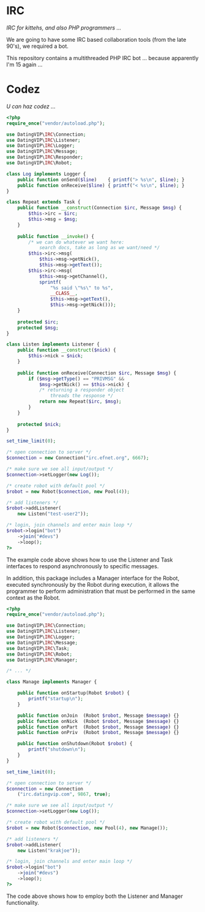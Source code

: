 IRC
===
*IRC for kittehs, and also PHP programmers ...*

We are going to have some IRC based collaboration tools (from the late 90's), we required a bot.

This repository contains a multithreaded PHP IRC bot ... because apparently I'm 15 again ...

Codez
=====
*U can haz codez ...*

```php
<?php
require_once("vendor/autoload.php");

use DatingVIP\IRC\Connection;
use DatingVIP\IRC\Listener;
use DatingVIP\IRC\Logger;
use DatingVIP\IRC\Message;
use DatingVIP\IRC\Responder;
use DatingVIP\IRC\Robot;

class Log implements Logger {
	public function onSend($line)    { printf("> %s\n", $line); }
	public function onReceive($line) { printf("< %s\n", $line); }
}

class Repeat extends Task {
	public function __construct(Connection $irc, Message $msg) {
		$this->irc = $irc;
		$this->msg = $msg;
	}
	
	public function __invoke() {
		/* we can do whatever we want here: 
			search docs, take as long as we want/need */
		$this->irc->msg(
			$this->msg->getNick(),
			$this->msg->getText());
		$this->irc->msg(
			$this->msg->getChannel(),
			sprintf(
				"%s said \"%s\" to %s",
				__CLASS__,
				$this->msg->getText(),
				$this->msg->getNick()));
	}
	
	protected $irc;
	protected $msg;
}

class Listen implements Listener {
	public function __construct($nick) {
		$this->nick = $nick;
	}
	
	public function onReceive(Connection $irc, Message $msg) {
		if ($msg->getType() == "PRIVMSG" &&
			$msg->getNick() == $this->nick) {
			/* returning a responder object 
				threads the response */
			return new Repeat($irc, $msg);
		}
	}
	
	protected $nick;
}

set_time_limit(0);

/* open connection to server */
$connection = new Connection("irc.efnet.org", 6667);

/* make sure we see all input/output */
$connection->setLogger(new Log());

/* create robot with default pool */
$robot = new Robot($connection, new Pool(4));

/* add listeners */
$robot->addListener(
	new Listen("test-user2"));

/* login, join channels and enter main loop */
$robot->login("bot")
	->join("#devs")
	->loop();
?>
```

The example code above shows how to use the Listener and Task interfaces to respond asynchronously to specific messages.

In addition, this package includes a Manager interface for the Robot, executed synchronously by the Robot during execution, it allows the programmer to perform
administration that must be performed in the same context as the Robot.

```php
<?php
require_once("vendor/autoload.php");

use DatingVIP\IRC\Connection;
use DatingVIP\IRC\Listener;
use DatingVIP\IRC\Logger;
use DatingVIP\IRC\Message;
use DatingVIP\IRC\Task;
use DatingVIP\IRC\Robot;
use DatingVIP\IRC\Manager;

/* ... */

class Manage implements Manager {

	public function onStartup(Robot $robot) {
		printf("startup\n");
	}

	public function onJoin  (Robot $robot, Message $message) {}
	public function onNick  (Robot $robot, Message $message) {}
	public function onPart  (Robot $robot, Message $message) {}
	public function onPriv  (Robot $robot, Message $message) {}

	public function onShutdown(Robot $robot) {
		printf("shutdown\n");
	}
}

set_time_limit(0);

/* open connection to server */
$connection = new Connection
	("irc.datingvip.com", 9867, true);

/* make sure we see all input/output */
$connection->setLogger(new Log());

/* create robot with default pool */
$robot = new Robot($connection, new Pool(4), new Manage());

/* add listeners */
$robot->addListener(
	new Listen("krakjoe"));

/* login, join channels and enter main loop */
$robot->login("bot")
	->join("#devs")
	->loop();
?>
```

The code above shows how to employ both the Listener and Manager functionality.
